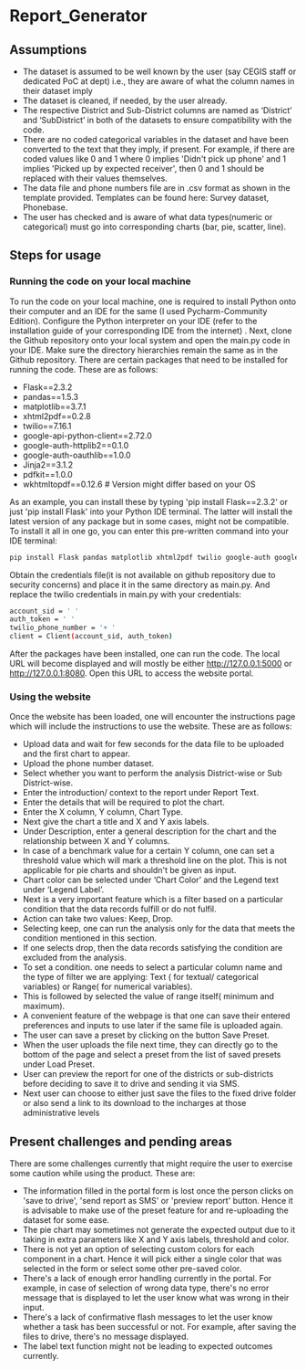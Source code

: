 # Report_Generator

## Assumptions

- The dataset is assumed to be well known by the user (say CEGIS staff or dedicated PoC at dept) i.e., they are aware of what the column names in their dataset imply
- The dataset is cleaned, if needed, by the user already.
- The respective District and Sub-District columns are named as ‘District’ and ‘SubDistrict’ in both of the datasets to ensure compatibility with the code. 
- There are no coded categorical variables in the dataset and have been converted to the text that they imply, if present. For example, if there are coded values like 0 and 1 where 0 implies 'Didn't pick up phone' and 1 implies 'Picked up by expected receiver', then 0 and 1 should be replaced with their values themselves.
- The data file and phone numbers file are in .csv format as shown in the template provided. Templates can be found here: Survey dataset, Phonebase.
- The user has checked and is aware of what data types(numeric or categorical) must go into corresponding charts (bar, pie, scatter, line).


## Steps for usage

### Running the code on your local machine

To run the code on your local machine, one is required to install Python onto their computer and an IDE for the same (I used Pycharm-Community Edition). Configure the Python interpreter on your IDE (refer to the installation guide of your corresponding IDE from the internet) . 
Next, clone the Github repository onto your local system and open the main.py code in your IDE. Make sure the directory hierarchies remain the same as in the Github repository. There are certain packages that need to be installed for running the code. These are as follows: 
- Flask==2.3.2
- pandas==1.5.3
- matplotlib==3.7.1
- xhtml2pdf==0.2.8
- twilio==7.16.1
- google-api-python-client==2.72.0
- google-auth-httplib2==0.1.0
- google-auth-oauthlib==1.0.0
- Jinja2==3.1.2
- pdfkit==1.0.0
- wkhtmltopdf==0.12.6  # Version might differ based on your OS

As an example, you can install these by typing 'pip install Flask==2.3.2' or just 'pip install Flask' into your Python IDE terminal. The latter will install the latest version of any package but in some cases, might not be compatible. 
To install it all in one go, you can enter this pre-written command into your IDE terminal: 
```bash
pip install Flask pandas matplotlib xhtml2pdf twilio google-auth google-auth-oauthlib google-api-python-client requests pdfkit Jinja2
```
Obtain the credentials file(it is not available on github repository due to security concerns) and place it in the same directory as main.py. And replace the twilio credentials in main.py with your credentials:
```bash
account_sid = ' '
auth_token = ' '
twilio_phone_number = '+ '
client = Client(account_sid, auth_token)
```

After the packages have been installed, one can run the code. The local URL will become displayed and will mostly be either http://127.0.0.1:5000 or http://127.0.0.1:8080. Open this URL to access the website portal. 

### Using the website

Once the website has been loaded, one will encounter the instructions page which will include the instructions to use the website. These are as follows:
- Upload data and wait for few seconds for the data file to be uploaded and the first chart to appear.
- Upload the phone number dataset.
- Select whether you want to perform the analysis District-wise or Sub District-wise.
- Enter the introduction/ context to the report under Report Text. 
- Enter the details that will be required to plot the chart.
- Enter the X column, Y column, Chart Type.
- Next give the chart a title and X and Y axis labels. 
- Under Description, enter a general description for the chart and the relationship between X and Y columns. 
- In case of a benchmark value for a certain Y column, one can set a threshold value which will mark a threshold line on the plot. This is not applicable for pie charts and shouldn't be given as input. 
- Chart color can be selected under ‘Chart Color’ and the Legend text under ‘Legend Label’. 
- Next is a very important feature which is a filter based on a particular condition that the data records fulfill or do not fulfil. 
- Action can take two values: Keep, Drop. 
- Selecting keep, one can run the analysis only for the data that meets the condition mentioned in this section. 
- If one selects drop, then the data records satisfying the condition are excluded from the analysis. 
- To set a condition. one needs to select a particular column name and the type of filter we are applying: Text ( for textual/ categorical variables) or Range( for numerical variables). 
- This is followed by selected the value of range itself( minimum and maximum).
- A convenient feature of the webpage is that one can save their entered preferences and inputs to use later if the same file is uploaded again. 
- The user can save a preset by clicking on the button Save Preset. 
- When the user uploads the file next time, they can directly go to the bottom of the page and select a preset from the list of saved presets under Load Preset. 
- User can preview the report for one of the districts or sub-districts before deciding to save it to drive and sending it via SMS. 
- Next user can choose to either just save the files to the fixed drive folder or also send a link to its download to the incharges at those administrative levels 

## Present challenges and pending areas

There are some challenges currently that might require the user to exercise some caution while using the product. These are:

- The information filled in the portal form is lost once the person clicks on 'save to drive', 'send report as SMS' or 'preview report' button. Hence it is advisable to make use of the preset feature for and re-uploading the dataset for some ease. 
- The pie chart may sometimes not generate the expected output due to it taking in extra parameters like X and Y axis labels, threshold and color.
- There is not yet an option of selecting custom colors for each component in a chart. Hence it will pick either a single color that was selected in the form or select some other pre-saved color. 
- There's a lack of enough error handling currently in the portal. For example, in case of selection of wrong data type, there's no error message that is displayed to let the user know what was wrong in their input. 
- There's a lack of confirmative flash messages to let the user know whether a task has been successful or not. For example, after saving the files to drive, there's no message displayed. 
- The label text function might not be leading to expected outcomes currently.








